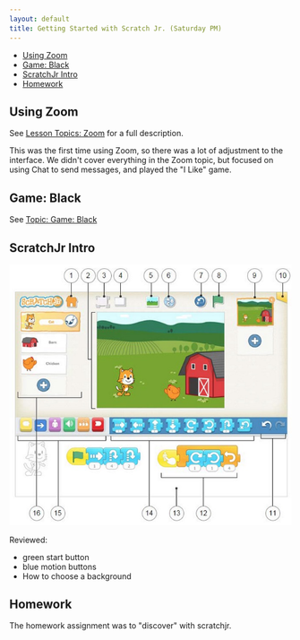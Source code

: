 ```yaml
---
layout: default
title: Getting Started with Scratch Jr. (Saturday PM)
---
```

* [Using Zoom](#using-zoom)
* [Game: Black](#game-black)
* [ScratchJr Intro](#scratchjr-intro)
* [Homework](#homework)



## Using Zoom

See [Lesson Topics: Zoom](../lessons/usingZoom.html) for a full description.

This was the first time using Zoom, so there was a lot of adjustment to the interface. We didn't cover everything in the Zoom topic, but focused on using Chat to send messages, and played the "I Like" game.

## Game: Black

See [Topic: Game: Black](../lessons/gameBlack.html)



## ScratchJr Intro


![scratchjrinterface](./jc_a_001_scratchjrinterface.jpg)

Reviewed:

- green start button
- blue motion buttons
- How to choose a background


## Homework

The homework assignment was to "discover" with scratchjr.



